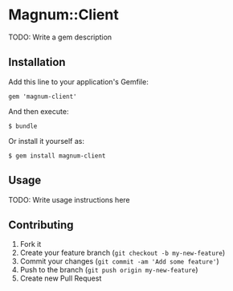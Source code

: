 # Magnum::Client

TODO: Write a gem description

## Installation

Add this line to your application's Gemfile:

    gem 'magnum-client'

And then execute:

    $ bundle

Or install it yourself as:

    $ gem install magnum-client

## Usage

TODO: Write usage instructions here

## Contributing

1. Fork it
2. Create your feature branch (`git checkout -b my-new-feature`)
3. Commit your changes (`git commit -am 'Add some feature'`)
4. Push to the branch (`git push origin my-new-feature`)
5. Create new Pull Request
